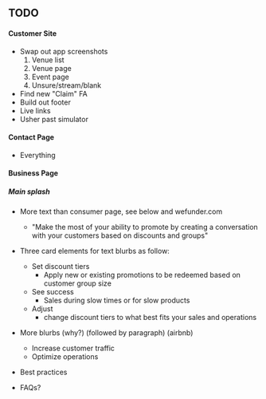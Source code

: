 ## TODO

#### Customer Site
- Swap out app screenshots
    1. Venue list
    2. Venue page
    3. Event page
    4. Unsure/stream/blank
- Find new "Claim" FA
- Build out footer
- Live links
- Usher past simulator

#### Contact Page
- Everything

#### Business Page

##### Main splash

- More text than consumer page, see below and wefunder.com
    - "Make the most of your ability to promote by creating a conversation with your customers based on discounts and groups"

- Three card elements for text blurbs as follow:
    - Set discount tiers
        - Apply new or existing promotions to be redeemed based on customer group size
    - See success
        - Sales during slow times or for slow products
    - Adjust
        - change discount tiers to what best fits your sales and operations

- More blurbs (why?) (followed by paragraph) (airbnb)
    - Increase customer traffic
    - Optimize operations

- Best practices

- FAQs?
